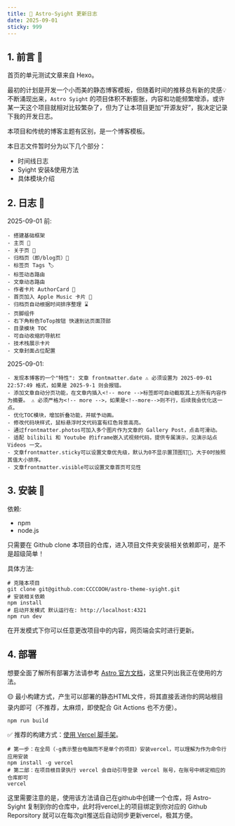 ```yaml
---
title: 🚀 Astro-Syight 更新日志
date: 2025-09-01 
sticky: 999
---
```


## 1. 前言 📄

首页的单元测试文章来自 Hexo。

最初的计划是开发一个小而美的静态博客模板，但随着时间的推移总有新的灵感💡不断涌现出来，`Astro Syight` 的项目体积不断膨胀，内容和功能频繁增添，或许某一天这个项目就相对比较繁杂了，但为了让本项目更加“开源友好”，我决定记录下我的开发日志。

<!-- more -->

本项目和传统的博客主题有区别，是一个博客模板。

本日志文件暂时分为以下几个部分：
- 时间线日志
- Syight 安装&使用方法
- 具体模块介绍

## 2. 日志 📔

2025-09-01 前:
```
- 搭建基础框架 
- 主页 📄
- 关于页 📄
- 归档页（即/blog页）📄
- 标签页 Tags 🏷️
- 标签动态路由
- 文章动态路由
- 作者卡片 AuthorCard 👤
- 首页加入 Apple Music 卡片 🎵
- 归档页自动根据时间排序整理 ⌛️
- 页脚组件
- 右下角粉色ToTop按钮 快速到达页面顶部
- 目录模块 TOC
- 可自动收缩的导航栏
- 技术栈展示卡片
- 文章封面占位配置
```

2025-09-01:
```
- 发现本博客的一个"特性": 文章 frontmatter.date ⚠️ 必须设置为 2025-09-01 22:57:49 格式，如果是 2025-9-1 则会报错。
- 添加文章自动分页功能，在文章内插入<!-- more -->标签即可自动截取其上方所有内容作为摘要。 ⚠️ 必须严格为<!-- more -->，如果是<!--more-->则不行，后续我会优化这一点。
- 优化TOC模块，增加折叠功能，并赋予动画。
- 修改代码块样式，鼠标悬浮时文代码富有红色背景高亮。
- 通过frontmatter.photos可加入多个图片作为文章的 Gallery Post，点击可滑动。
- 适配 bilibili 和 Youtube 的iframe嵌入式视频代码，提供专属演示，见演示站点 Videos 一文。
- 文章frontmatter.sticky可以设置文章优先级，默认为0不显示置顶图钉📌，大于0时按照其值大小排序。
- 文章frontmatter.visible可以设置文章首页可见性
```

## 3. 安装 🚀

依赖:
- npm
- node.js

只需要在 Github clone 本项目的仓库，进入项目文件夹安装相关依赖即可，是不是超级简单！

具体方法:

```
# 克隆本项目
git clone git@github.com:CCCCOOH/astro-theme-syight.git
# 安装相关依赖
npm install
# 启动开发模式 默认运行在: http://localhost:4321
npm run dev
```

在开发模式下你可以任意更改项目中的内容，网页端会实时进行更新。

## 4. 部署

想要全面了解所有部署方法请参考 [Astro 官方文档](https://docs.astro.build/en/guides/deploy/vercel/)，这里只列出我正在使用的方法。

🟡 最小构建方式，产生可以部署的静态HTML文件，将其直接丢进你的网站根目录内即可（不推荐，太麻烦，即使配合 Git Actions 也不方便）。

```
npm run build
```

✅ 推荐的构建方式：[使用 Vercel 脚手架](https://docs.astro.build/en/guides/deploy/vercel/)。

```
# 第一步：在全局（-g表示整台电脑而不是单个的项目）安装vercel，可以理解为作为命令行应用安装
npm install -g vercel
# 第二部：在项目根目录执行 vercel 会自动引导登录 vercel 账号，在账号中绑定相应的仓库即可
vercel
```

这里需要注意的是，使用该方法请自己在github中创建一个仓库，将 Astro-Syight 复制到你的仓库中，此时将vercel上的项目绑定到你对应的 Github Reporsitory 就可以在每次git推送后自动同步更新vercel，极其方便。

